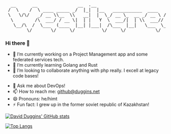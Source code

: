 <pre>
  __      __               __  .__                            ._____      __        __         .__ 
 /  \    /  \ ____ _____ _/  |_|  |__   ___________  ____   __| _/  \    /  _____ _/  |_  ____ |  |__   ___________
 \   \/\/   _/ __ \\__  \\   __|  |  \_/ __ \_  __ _/ __ \ / __ |\   \/\/   \__  \\   ___/ ___\|  |  \_/ __ \_  __ \
  \        /\  ___/ / __ \|  | |   Y  \  ___/|  | \\  ___// /_/ | \        / / __ \|  | \  \___|   Y  \  ___/|  | \/
   \__/\  /  \___  (____  |__| |___|  /\___  |__|   \___  \____ |  \__/\  / (____  |__|  \___  |___|  /\___  |__|
        \/       \/     \/          \/     \/           \/     \/       \/       \/          \/     \/     \/
</pre>
### Hi there 👋


- 🔭 I’m currently working on a Project Management app and some federated services tech.
- 🌱 I’m currently learning Golang and Rust
- 👯 I’m looking to collaborate anything with php really.  I excell at legacy code bases!
<!-- - 🤔 I’m looking for help with ...  -->
- 💬 Ask me about DevOps!
- 📫 How to reach me: <a href="mailto:github@duggins.net">github@duggins.net</a>
- 😄 Pronouns: he/himt
- ⚡ Fun fact: I grew up in the former soviet republic of Kazakhstan!


[![David Duggins' GitHub stats](https://github-readme-stats.vercel.app/api?username=weatheredwatcher)](https://github.com/anuraghazra/github-readme-stats)


[![Top Langs](https://github-readme-stats.vercel.app/api/top-langs/?username=weatheredwatcher&layout=compact)](https://github.com/anuraghazra/github-readme-stats)
